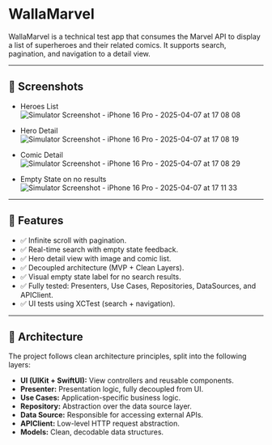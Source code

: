 # WallaMarvel

WallaMarvel is a technical test app that consumes the Marvel API to display a list of superheroes and their related comics. It supports search, pagination, and navigation to a detail view.

---

## 📱 Screenshots

- Heroes List
![Simulator Screenshot - iPhone 16 Pro - 2025-04-07 at 17 08 08](https://github.com/user-attachments/assets/0d7f9bae-ad51-451c-8469-a05a8ecaa461)

- Hero Detail  
![Simulator Screenshot - iPhone 16 Pro - 2025-04-07 at 17 08 19](https://github.com/user-attachments/assets/a4ac075e-b3b4-479d-abd4-339718e88168)

- Comic Detail
![Simulator Screenshot - iPhone 16 Pro - 2025-04-07 at 17 08 29](https://github.com/user-attachments/assets/37fdd179-bd18-45b1-ad7a-ae9ef856270f)
 
- Empty State on no results
![Simulator Screenshot - iPhone 16 Pro - 2025-04-07 at 17 11 33](https://github.com/user-attachments/assets/b1941f2d-3c3a-4604-9c43-eef2b1077569)


---

## 🚀 Features

- ✅ Infinite scroll with pagination.
- ✅ Real-time search with empty state feedback.
- ✅ Hero detail view with image and comic list.
- ✅ Decoupled architecture (MVP + Clean Layers).
- ✅ Visual empty state label for no search results.
- ✅ Fully tested: Presenters, Use Cases, Repositories, DataSources, and APIClient.
- ✅ UI tests using XCTest (search + navigation).

---

## 🧱 Architecture

The project follows clean architecture principles, split into the following layers:

- **UI (UIKit + SwiftUI):** View controllers and reusable components.
- **Presenter:** Presentation logic, fully decoupled from UI.
- **Use Cases:** Application-specific business logic.
- **Repository:** Abstraction over the data source layer.
- **Data Source:** Responsible for accessing external APIs.
- **APIClient:** Low-level HTTP request abstraction.
- **Models:** Clean, decodable data structures.

